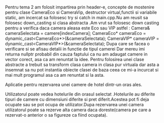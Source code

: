 Pentru tema 2 am folosit impartirea prin header-e, concepte de mostenire pentru clase CameraEco si CameraVip, destructor virtual,functii si variabile static, am incercat sa folosesc try si catch in main.cpp.Nu am reusit sa folosesc down_casting si clasa abstracta .Am vrut sa folosesc down casting pentru a verifica daca camera aleasa este Eco sau VIP astfel :
              Camera& cameraSelectata = camere[indexCamera];
              CameraEco* cameraEco = dynamic_cast<CameraEco*>(&cameraSelectata);
              CameraVIP* cameraVIP = dynamic_cast<CameraVIP*>(&cameraSelectata);
Dupa care se facea o verificare si se afisau detalii in functie de tipul camerei
Dar mereu imi returna nullptr probabil din cauza faptului ca nu am adaugat camere in vector corect, asa ca am renuntat la idee.
Pentru folosirea unei clase abstracte a trebuit sa transform clasa camera in clasa pur virtuala dar asta a insemnat sa nu pot instantia obiecte clasei de baza ceea ce mi-a incurcat si mai mult programul asa ca am renuntat si la asta.



Aplicatie pentru rezervarea unei camere de hotel dintr-un oras ales.

Utilizatorul poate vedea hotelurile din orasul selectat .Hotelurile au diferite tipuri de camere cu dimensiuni diferite si pret diferit.Acestea pot fi deja ocupate sau se pot ocupa de utilizator.Dupa rezervarea unei camera utilizatorul poate sa rezerve alta camera daca doreste(camera pe care a rezervat-o anterior o sa figureze ca fiind ocupata).